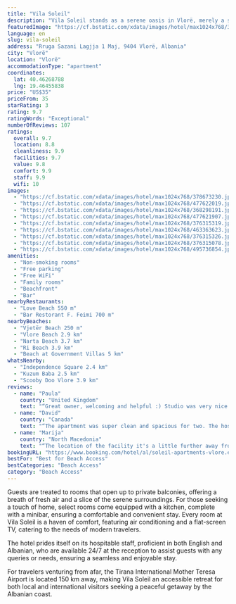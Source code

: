```yaml
---
title: "Vila Soleil"
description: "Vila Soleil stands as a serene oasis in Vlorë, merely a stone's throw away from the pristine Vjetër Beach."
featuredImage: "https://cf.bstatic.com/xdata/images/hotel/max1024x768/378673230.jpg?k=a7bf2855a18c8fe8a21524c6570bada71e57b5427182c2c439785f714fea04d7&o=&hp=1"
language: en
slug: vila-soleil
address: "Rruga Sazani Lagjja 1 Maj, 9404 Vlorë, Albania"
city: "Vlorë"
location: "Vlorë"
accommodationType: "apartment"
coordinates:
  lat: 40.46268788
  lng: 19.46455838
price: "US$35"
priceFrom: 35
starRating: 3
rating: 9.7
ratingWords: "Exceptional"
numberOfReviews: 107
ratings:
  overall: 9.7
  location: 8.8
  cleanliness: 9.9
  facilities: 9.7
  value: 9.8
  comfort: 9.9
  staff: 9.9
  wifi: 10
images:
  - "https://cf.bstatic.com/xdata/images/hotel/max1024x768/378673230.jpg?k=a7bf2855a18c8fe8a21524c6570bada71e57b5427182c2c439785f714fea04d7&o=&hp=1"
  - "https://cf.bstatic.com/xdata/images/hotel/max1024x768/477622019.jpg?k=d822ae5f80acbd9699d5d7660a93503d73e7ab85bf3299ea2dc78889d8be094b&o=&hp=1"
  - "https://cf.bstatic.com/xdata/images/hotel/max1024x768/368298191.jpg?k=61aa4d89bf2de3c52a1bbc3768b3c6a59f32702aff85d51c5de3cbfdb136a1af&o=&hp=1"
  - "https://cf.bstatic.com/xdata/images/hotel/max1024x768/477621907.jpg?k=8c83d3d9e6bd3f9d2e0bc228dee13c9080e15907243a9147ffc2d3584e64746a&o=&hp=1"
  - "https://cf.bstatic.com/xdata/images/hotel/max1024x768/376315319.jpg?k=d77322d22f0123b09a08bed723c5d8c8fb75d303e15fb599e5d9ec93d5168a6a&o=&hp=1"
  - "https://cf.bstatic.com/xdata/images/hotel/max1024x768/463363623.jpg?k=b7fbdcec5c7c0e6260f6f950ce9ad4718f7710a5b3962c8a7e8f915e1d76126d&o=&hp=1"
  - "https://cf.bstatic.com/xdata/images/hotel/max1024x768/376315326.jpg?k=61a1acf3c942686eea2be76e4a851b89befcb2410c724910b8e03799c7667c5f&o=&hp=1"
  - "https://cf.bstatic.com/xdata/images/hotel/max1024x768/376315078.jpg?k=7f35df77d9292a6ac4551e1a4c86db4afd290092cb4219862c1b5635e6082136&o=&hp=1"
  - "https://cf.bstatic.com/xdata/images/hotel/max1024x768/495736854.jpg?k=5294dc73c6c014301377c0a385259bef312dc34b193c19a7c91646f5688b7db0&o=&hp=1"
amenities:
  - "Non-smoking rooms"
  - "Free parking"
  - "Free WiFi"
  - "Family rooms"
  - "Beachfront"
  - "Bar"
nearbyRestaurants:
  - "Love Beach 550 m"
  - "Bar Restorant F. Feimi 700 m"
nearbyBeaches:
  - "Vjetër Beach 250 m"
  - "Vlore Beach 2.9 km"
  - "Narta Beach 3.7 km"
  - "Ri Beach 3.9 km"
  - "Beach at Government Villas 5 km"
whatsNearby:
  - "Independence Square 2.4 km"
  - "Kuzum Baba 2.5 km"
  - "Scooby Doo Vlore 3.9 km"
reviews:
  - name: "Paula"
    country: "United Kingdom"
    text: "“Great owner, welcoming and helpful :) Studio was very nice and clean and close to the beach. Also, easy parking.”"
  - name: "David"
    country: "Canada"
    text: "“The apartment was super clean and spacious for two. The host was super friendly and kindly helped us to reach our destination in the morning. The beach is 5 minutes away and is very quiet and clean compared to the one closer to the port. The...”"
  - name: "Marija"
    country: "North Macedonia"
    text: "“The location of the facility it's a little further away from the city center (1km-1.5km), but if you are with car, you can be in city center in 5 minutes(10 minutes by foot). The surrounding is quite and calm. The beach is very close (3minutes by...”"
bookingURL: "https://www.booking.com/hotel/al/soleil-apartments-vlore.en-gb.html?aid=8035640"
bestFor: "Best for Beach Access"
bestCategories: "Beach Access"
category: "Beach Access"
---
```


Guests are treated to rooms that open up to private balconies, offering a breath of fresh air and a slice of the serene surroundings. For those seeking a touch of home, select rooms come equipped with a kitchen, complete with a minibar, ensuring a comfortable and convenient stay. Every room at Vila Soleil is a haven of comfort, featuring air conditioning and a flat-screen TV, catering to the needs of modern travelers.

The hotel prides itself on its hospitable staff, proficient in both English and Albanian, who are available 24/7 at the reception to assist guests with any queries or needs, ensuring a seamless and enjoyable stay.

For travelers venturing from afar, the Tirana International Mother Teresa Airport is located 150 km away, making Vila Soleil an accessible retreat for both local and international visitors seeking a peaceful getaway by the Albanian coast.